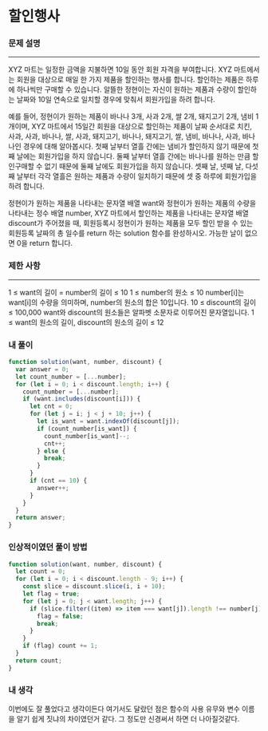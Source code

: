# 할인행사

### 문제 설명

---

XYZ 마트는 일정한 금액을 지불하면 10일 동안 회원 자격을 부여합니다. XYZ 마트에서는 회원을 대상으로 매일 한 가지 제품을 할인하는 행사를 합니다. 할인하는 제품은 하루에 하나씩만 구매할 수 있습니다. 알뜰한 정현이는 자신이 원하는 제품과 수량이 할인하는 날짜와 10일 연속으로 일치할 경우에 맞춰서 회원가입을 하려 합니다.

예를 들어, 정현이가 원하는 제품이 바나나 3개, 사과 2개, 쌀 2개, 돼지고기 2개, 냄비 1개이며, XYZ 마트에서 15일간 회원을 대상으로 할인하는 제품이 날짜 순서대로 치킨, 사과, 사과, 바나나, 쌀, 사과, 돼지고기, 바나나, 돼지고기, 쌀, 냄비, 바나나, 사과, 바나나인 경우에 대해 알아봅시다. 첫째 날부터 열흘 간에는 냄비가 할인하지 않기 때문에 첫째 날에는 회원가입을 하지 않습니다. 둘째 날부터 열흘 간에는 바나나를 원하는 만큼 할인구매할 수 없기 때문에 둘째 날에도 회원가입을 하지 않습니다. 셋째 날, 넷째 날, 다섯째 날부터 각각 열흘은 원하는 제품과 수량이 일치하기 때문에 셋 중 하루에 회원가입을 하려 합니다.

정현이가 원하는 제품을 나타내는 문자열 배열 want와 정현이가 원하는 제품의 수량을 나타내는 정수 배열 number, XYZ 마트에서 할인하는 제품을 나타내는 문자열 배열 discount가 주어졌을 때, 회원등록시 정현이가 원하는 제품을 모두 할인 받을 수 있는 회원등록 날짜의 총 일수를 return 하는 solution 함수를 완성하시오. 가능한 날이 없으면 0을 return 합니다.

### 제한 사항

---

1 ≤ want의 길이 = number의 길이 ≤ 10
1 ≤ number의 원소 ≤ 10
number[i]는 want[i]의 수량을 의미하며, number의 원소의 합은 10입니다.
10 ≤ discount의 길이 ≤ 100,000
want와 discount의 원소들은 알파벳 소문자로 이루어진 문자열입니다.
1 ≤ want의 원소의 길이, discount의 원소의 길이 ≤ 12

### 내 풀이

```javascript
function solution(want, number, discount) {
  var answer = 0;
  let count_number = [...number];
  for (let i = 0; i < discount.length; i++) {
    count_number = [...number];
    if (want.includes(discount[i])) {
      let cnt = 0;
      for (let j = i; j < j + 10; j++) {
        let is_want = want.indexOf(discount[j]);
        if (count_number[is_want]) {
          count_number[is_want]--;
          cnt++;
        } else {
          break;
        }
      }
      if (cnt == 10) {
        answer++;
      }
    }
  }
  return answer;
}
```

### 인상적이였던 풀이 방법

```javascript
function solution(want, number, discount) {
  let count = 0;
  for (let i = 0; i < discount.length - 9; i++) {
    const slice = discount.slice(i, i + 10);
    let flag = true;
    for (let j = 0; j < want.length; j++) {
      if (slice.filter((item) => item === want[j]).length !== number[j]) {
        flag = false;
        break;
      }
    }
    if (flag) count += 1;
  }
  return count;
}
```

### 내 생각

이번에도 잘 풀었다고 생각이든다
여기서도 달랐던 점은 함수의 사용 유무와 변수 이름을 알기 쉽게 짓냐의 차이였던거 같다.
그 정도만 신경써서 하면 더 나아질것같다.
